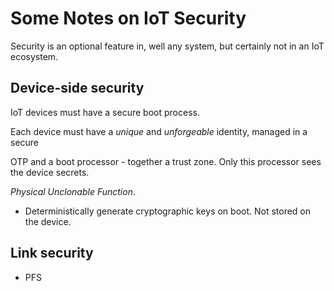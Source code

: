 # Some Notes on IoT Security

Security is an optional feature in, well any system, but certainly not in an IoT ecosystem.  

## Device-side security
IoT devices must have a secure boot process.

Each device must have a _unique_ and _unforgeable_ identity, managed in a secure 

OTP and a boot processor - together a trust zone. Only this processor sees the device secrets.

_Physical Unclonable Function_.
  - Deterministically generate cryptographic keys on boot. Not stored on the device.


## Link security
 - PFS